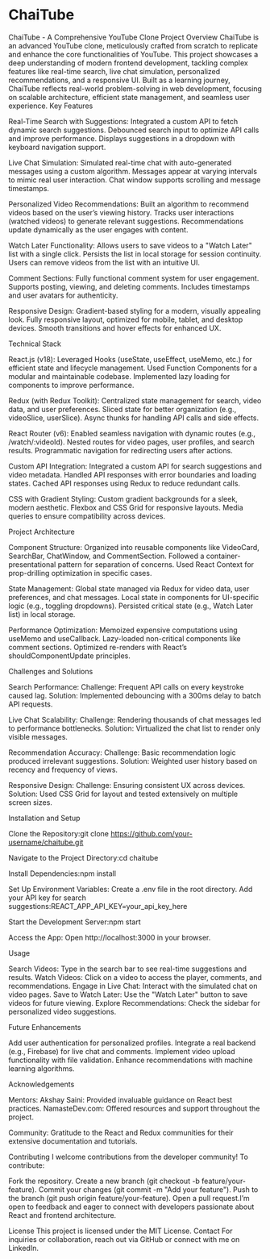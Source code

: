 # ChaiTube

ChaiTube - A Comprehensive YouTube Clone
Project Overview
ChaiTube is an advanced YouTube clone, meticulously crafted from scratch to replicate and enhance the core functionalities of YouTube. This project showcases a deep understanding of modern frontend development, tackling complex features like real-time search, live chat simulation, personalized recommendations, and a responsive UI. Built as a learning journey, ChaiTube reflects real-world problem-solving in web development, focusing on scalable architecture, efficient state management, and seamless user experience.
Key Features

Real-Time Search with Suggestions:
Integrated a custom API to fetch dynamic search suggestions.
Debounced search input to optimize API calls and improve performance.
Displays suggestions in a dropdown with keyboard navigation support.


Live Chat Simulation:
Simulated real-time chat with auto-generated messages using a custom algorithm.
Messages appear at varying intervals to mimic real user interaction.
Chat window supports scrolling and message timestamps.


Personalized Video Recommendations:
Built an algorithm to recommend videos based on the user’s viewing history.
Tracks user interactions (watched videos) to generate relevant suggestions.
Recommendations update dynamically as the user engages with content.


Watch Later Functionality:
Allows users to save videos to a "Watch Later" list with a single click.
Persists the list in local storage for session continuity.
Users can remove videos from the list with an intuitive UI.


Comment Sections:
Fully functional comment system for user engagement.
Supports posting, viewing, and deleting comments.
Includes timestamps and user avatars for authenticity.


Responsive Design:
Gradient-based styling for a modern, visually appealing look.
Fully responsive layout, optimized for mobile, tablet, and desktop devices.
Smooth transitions and hover effects for enhanced UX.



Technical Stack

React.js (v18):
Leveraged Hooks (useState, useEffect, useMemo, etc.) for efficient state and lifecycle management.
Used Function Components for a modular and maintainable codebase.
Implemented lazy loading for components to improve performance.


Redux (with Redux Toolkit):
Centralized state management for search, video data, and user preferences.
Sliced state for better organization (e.g., videoSlice, userSlice).
Async thunks for handling API calls and side effects.


React Router (v6):
Enabled seamless navigation with dynamic routes (e.g., /watch/:videoId).
Nested routes for video pages, user profiles, and search results.
Programmatic navigation for redirecting users after actions.


Custom API Integration:
Integrated a custom API for search suggestions and video metadata.
Handled API responses with error boundaries and loading states.
Cached API responses using Redux to reduce redundant calls.


CSS with Gradient Styling:
Custom gradient backgrounds for a sleek, modern aesthetic.
Flexbox and CSS Grid for responsive layouts.
Media queries to ensure compatibility across devices.



Project Architecture

Component Structure:
Organized into reusable components like VideoCard, SearchBar, ChatWindow, and CommentSection.
Followed a container-presentational pattern for separation of concerns.
Used React Context for prop-drilling optimization in specific cases.


State Management:
Global state managed via Redux for video data, user preferences, and chat messages.
Local state in components for UI-specific logic (e.g., toggling dropdowns).
Persisted critical state (e.g., Watch Later list) in local storage.


Performance Optimization:
Memoized expensive computations using useMemo and useCallback.
Lazy-loaded non-critical components like comment sections.
Optimized re-renders with React’s shouldComponentUpdate principles.



Challenges and Solutions

Search Performance:
Challenge: Frequent API calls on every keystroke caused lag.
Solution: Implemented debouncing with a 300ms delay to batch API requests.


Live Chat Scalability:
Challenge: Rendering thousands of chat messages led to performance bottlenecks.
Solution: Virtualized the chat list to render only visible messages.


Recommendation Accuracy:
Challenge: Basic recommendation logic produced irrelevant suggestions.
Solution: Weighted user history based on recency and frequency of views.


Responsive Design:
Challenge: Ensuring consistent UX across devices.
Solution: Used CSS Grid for layout and tested extensively on multiple screen sizes.



Installation and Setup

Clone the Repository:git clone https://github.com/your-username/chaitube.git


Navigate to the Project Directory:cd chaitube


Install Dependencies:npm install


Set Up Environment Variables:
Create a .env file in the root directory.
Add your API key for search suggestions:REACT_APP_API_KEY=your_api_key_here




Start the Development Server:npm start


Access the App:
Open http://localhost:3000 in your browser.



Usage

Search Videos: Type in the search bar to see real-time suggestions and results.
Watch Videos: Click on a video to access the player, comments, and recommendations.
Engage in Live Chat: Interact with the simulated chat on video pages.
Save to Watch Later: Use the "Watch Later" button to save videos for future viewing.
Explore Recommendations: Check the sidebar for personalized video suggestions.

Future Enhancements

Add user authentication for personalized profiles.
Integrate a real backend (e.g., Firebase) for live chat and comments.
Implement video upload functionality with file validation.
Enhance recommendations with machine learning algorithms.

Acknowledgements

Mentors:
Akshay Saini: Provided invaluable guidance on React best practices.
NamasteDev.com: Offered resources and support throughout the project.


Community: Gratitude to the React and Redux communities for their extensive documentation and tutorials.

Contributing
I welcome contributions from the developer community! To contribute:

Fork the repository.
Create a new branch (git checkout -b feature/your-feature).
Commit your changes (git commit -m "Add your feature").
Push to the branch (git push origin feature/your-feature).
Open a pull request.I’m open to feedback and eager to connect with developers passionate about React and frontend architecture.

License
This project is licensed under the MIT License.
Contact
For inquiries or collaboration, reach out via GitHub or connect with me on LinkedIn.


